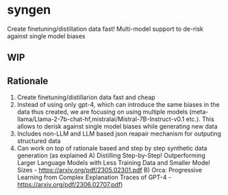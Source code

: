 # syngen
Create finetuning/distillation data fast! 
Multi-model support to de-risk against single model biases
## WIP

## Rationale
1) Create finetuning/distillarion data fast and cheap
2) Instead of using only gpt-4, which can introduce the same biases in the data thus created, we are focusing on using multiple models (meta-llama/Llama-2-7b-chat-hf,mistralai/Mistral-7B-Instruct-v0.1 etc.). This allows to derisk against single model biases while generating new data
3) Includes non-LLM and LLM based json reapair mechanism for outputing structured data
4) Can work on top of rationale based and step by step synthetic data generation (as explained
A) Distilling Step-by-Step! Outperforming Larger Language Models
with Less Training Data and Smaller Model Sizes - https://arxiv.org/pdf/2305.02301.pdf 
 B) Orca: Progressive Learning from Complex
Explanation Traces of GPT-4 - https://arxiv.org/pdf/2306.02707.pdf)